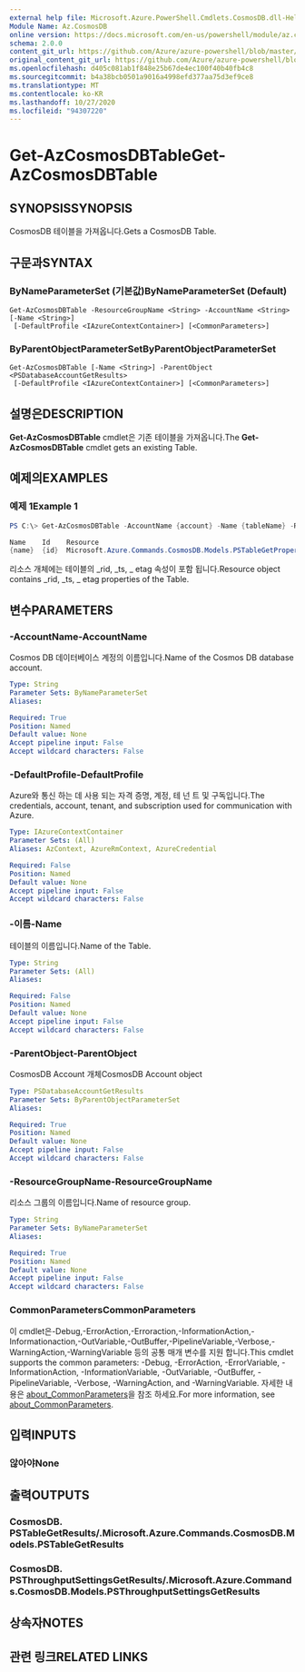 ```yaml
---
external help file: Microsoft.Azure.PowerShell.Cmdlets.CosmosDB.dll-Help.xml
Module Name: Az.CosmosDB
online version: https://docs.microsoft.com/en-us/powershell/module/az.cosmosdb/get-azcosmosdbtable
schema: 2.0.0
content_git_url: https://github.com/Azure/azure-powershell/blob/master/src/CosmosDB/CosmosDB/help/Get-AzCosmosDBTable.md
original_content_git_url: https://github.com/Azure/azure-powershell/blob/master/src/CosmosDB/CosmosDB/help/Get-AzCosmosDBTable.md
ms.openlocfilehash: d405c081ab1f848e25b67de4ec100f40b40fb4c8
ms.sourcegitcommit: b4a38bcb0501a9016a4998efd377aa75d3ef9ce8
ms.translationtype: MT
ms.contentlocale: ko-KR
ms.lasthandoff: 10/27/2020
ms.locfileid: "94307220"
---
```

# <span data-ttu-id="6cebf-101">Get-AzCosmosDBTable</span><span class="sxs-lookup"><span data-stu-id="6cebf-101">Get-AzCosmosDBTable</span></span>

## <span data-ttu-id="6cebf-102">SYNOPSIS</span><span class="sxs-lookup"><span data-stu-id="6cebf-102">SYNOPSIS</span></span>
<span data-ttu-id="6cebf-103">CosmosDB 테이블을 가져옵니다.</span><span class="sxs-lookup"><span data-stu-id="6cebf-103">Gets a CosmosDB Table.</span></span>

## <span data-ttu-id="6cebf-104">구문과</span><span class="sxs-lookup"><span data-stu-id="6cebf-104">SYNTAX</span></span>

### <span data-ttu-id="6cebf-105">ByNameParameterSet (기본값)</span><span class="sxs-lookup"><span data-stu-id="6cebf-105">ByNameParameterSet (Default)</span></span>
```
Get-AzCosmosDBTable -ResourceGroupName <String> -AccountName <String> [-Name <String>]
 [-DefaultProfile <IAzureContextContainer>] [<CommonParameters>]
```

### <span data-ttu-id="6cebf-106">ByParentObjectParameterSet</span><span class="sxs-lookup"><span data-stu-id="6cebf-106">ByParentObjectParameterSet</span></span>
```
Get-AzCosmosDBTable [-Name <String>] -ParentObject <PSDatabaseAccountGetResults>
 [-DefaultProfile <IAzureContextContainer>] [<CommonParameters>]
```

## <span data-ttu-id="6cebf-107">설명은</span><span class="sxs-lookup"><span data-stu-id="6cebf-107">DESCRIPTION</span></span>
<span data-ttu-id="6cebf-108">**Get-AzCosmosDBTable** cmdlet은 기존 테이블을 가져옵니다.</span><span class="sxs-lookup"><span data-stu-id="6cebf-108">The **Get-AzCosmosDBTable** cmdlet gets an existing Table.</span></span>

## <span data-ttu-id="6cebf-109">예제의</span><span class="sxs-lookup"><span data-stu-id="6cebf-109">EXAMPLES</span></span>

### <span data-ttu-id="6cebf-110">예제 1</span><span class="sxs-lookup"><span data-stu-id="6cebf-110">Example 1</span></span>
```powershell
PS C:\> Get-AzCosmosDBTable -AccountName {account} -Name {tableName} -ResourceGroupName {rgName}

Name    Id    Resource
{name}  {id}  Microsoft.Azure.Commands.CosmosDB.Models.PSTableGetPropertiesResource
```

<span data-ttu-id="6cebf-111">리소스 개체에는 테이블의 _rid, _ts, _ etag 속성이 포함 됩니다.</span><span class="sxs-lookup"><span data-stu-id="6cebf-111">Resource object contains _rid, _ts, _ etag properties of the Table.</span></span>

## <span data-ttu-id="6cebf-112">변수</span><span class="sxs-lookup"><span data-stu-id="6cebf-112">PARAMETERS</span></span>

### <span data-ttu-id="6cebf-113">-AccountName</span><span class="sxs-lookup"><span data-stu-id="6cebf-113">-AccountName</span></span>
<span data-ttu-id="6cebf-114">Cosmos DB 데이터베이스 계정의 이름입니다.</span><span class="sxs-lookup"><span data-stu-id="6cebf-114">Name of the Cosmos DB database account.</span></span>

```yaml
Type: String
Parameter Sets: ByNameParameterSet
Aliases:

Required: True
Position: Named
Default value: None
Accept pipeline input: False
Accept wildcard characters: False
```

### <span data-ttu-id="6cebf-115">-DefaultProfile</span><span class="sxs-lookup"><span data-stu-id="6cebf-115">-DefaultProfile</span></span>
<span data-ttu-id="6cebf-116">Azure와 통신 하는 데 사용 되는 자격 증명, 계정, 테 넌 트 및 구독입니다.</span><span class="sxs-lookup"><span data-stu-id="6cebf-116">The credentials, account, tenant, and subscription used for communication with Azure.</span></span>

```yaml
Type: IAzureContextContainer
Parameter Sets: (All)
Aliases: AzContext, AzureRmContext, AzureCredential

Required: False
Position: Named
Default value: None
Accept pipeline input: False
Accept wildcard characters: False
```

### <span data-ttu-id="6cebf-117">-이름</span><span class="sxs-lookup"><span data-stu-id="6cebf-117">-Name</span></span>
<span data-ttu-id="6cebf-118">테이블의 이름입니다.</span><span class="sxs-lookup"><span data-stu-id="6cebf-118">Name of the Table.</span></span>

```yaml
Type: String
Parameter Sets: (All)
Aliases:

Required: False
Position: Named
Default value: None
Accept pipeline input: False
Accept wildcard characters: False
```

### <span data-ttu-id="6cebf-119">-ParentObject</span><span class="sxs-lookup"><span data-stu-id="6cebf-119">-ParentObject</span></span>
<span data-ttu-id="6cebf-120">CosmosDB Account 개체</span><span class="sxs-lookup"><span data-stu-id="6cebf-120">CosmosDB Account object</span></span>

```yaml
Type: PSDatabaseAccountGetResults
Parameter Sets: ByParentObjectParameterSet
Aliases:

Required: True
Position: Named
Default value: None
Accept pipeline input: False
Accept wildcard characters: False
```

### <span data-ttu-id="6cebf-121">-ResourceGroupName</span><span class="sxs-lookup"><span data-stu-id="6cebf-121">-ResourceGroupName</span></span>
<span data-ttu-id="6cebf-122">리소스 그룹의 이름입니다.</span><span class="sxs-lookup"><span data-stu-id="6cebf-122">Name of resource group.</span></span>

```yaml
Type: String
Parameter Sets: ByNameParameterSet
Aliases:

Required: True
Position: Named
Default value: None
Accept pipeline input: False
Accept wildcard characters: False
```

### <span data-ttu-id="6cebf-123">CommonParameters</span><span class="sxs-lookup"><span data-stu-id="6cebf-123">CommonParameters</span></span>
<span data-ttu-id="6cebf-124">이 cmdlet은-Debug,-ErrorAction,-Erroraction,-InformationAction,-Informationaction,-OutVariable,-OutBuffer,-PipelineVariable,-Verbose,-WarningAction,-WarningVariable 등의 공통 매개 변수를 지원 합니다.</span><span class="sxs-lookup"><span data-stu-id="6cebf-124">This cmdlet supports the common parameters: -Debug, -ErrorAction, -ErrorVariable, -InformationAction, -InformationVariable, -OutVariable, -OutBuffer, -PipelineVariable, -Verbose, -WarningAction, and -WarningVariable.</span></span> <span data-ttu-id="6cebf-125">자세한 내용은 [about_CommonParameters](http://go.microsoft.com/fwlink/?LinkID=113216)을 참조 하세요.</span><span class="sxs-lookup"><span data-stu-id="6cebf-125">For more information, see [about_CommonParameters](http://go.microsoft.com/fwlink/?LinkID=113216).</span></span>

## <span data-ttu-id="6cebf-126">입력</span><span class="sxs-lookup"><span data-stu-id="6cebf-126">INPUTS</span></span>

### <span data-ttu-id="6cebf-127">않아야</span><span class="sxs-lookup"><span data-stu-id="6cebf-127">None</span></span>

## <span data-ttu-id="6cebf-128">출력</span><span class="sxs-lookup"><span data-stu-id="6cebf-128">OUTPUTS</span></span>

### <span data-ttu-id="6cebf-129">CosmosDB. PSTableGetResults/.</span><span class="sxs-lookup"><span data-stu-id="6cebf-129">Microsoft.Azure.Commands.CosmosDB.Models.PSTableGetResults</span></span>

### <span data-ttu-id="6cebf-130">CosmosDB. PSThroughputSettingsGetResults/.</span><span class="sxs-lookup"><span data-stu-id="6cebf-130">Microsoft.Azure.Commands.CosmosDB.Models.PSThroughputSettingsGetResults</span></span>

## <span data-ttu-id="6cebf-131">상속자</span><span class="sxs-lookup"><span data-stu-id="6cebf-131">NOTES</span></span>

## <span data-ttu-id="6cebf-132">관련 링크</span><span class="sxs-lookup"><span data-stu-id="6cebf-132">RELATED LINKS</span></span>
